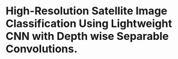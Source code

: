 <h1>High-Resolution Satellite Image Classification Using Lightweight CNN with Depth wise Separable Convolutions.</h1>
